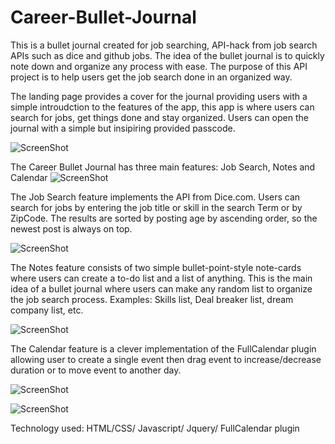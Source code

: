 # Career-Bullet-Journal
This is a bullet journal created for job searching, API-hack from job search APIs such as dice and github jobs.
The idea of the bullet journal is to quickly note down and organize any process with ease. The purpose of this API project is to help users get the job search done in an organized way.

The landing page provides a cover for the journal providing users with a simple introudction to the features of the app, this app is where users can search for jobs, get things done and stay organized. Users can open the journal with a simple but insipiring provided passcode.

![ScreenShot](http://res.cloudinary.com/thcloud/image/upload/v1502602624/landing-page_fl2vkl.jpg)

The Career Bullet Journal has three main features: Job Search, Notes and Calendar
![ScreenShot](http://res.cloudinary.com/thcloud/image/upload/v1502602624/fullscreen-app_expbpj.jpg)

The Job Search feature implements the API from Dice.com. Users can search for jobs by entering the job title or skill in the search Term or by ZipCode. The results are sorted by posting age by ascending order, so the newest post is always on top. 

![ScreenShot](http://res.cloudinary.com/thcloud/image/upload/v1502602624/job-search_dwfqkv.jpg)

The Notes feature consists of two simple bullet-point-style note-cards where users can create a to-do list and a list of anything. This is the main idea of a bullet journal where users can make any random list to organize the job search process. Examples: Skills list, Deal breaker list, dream company list, etc. 

![ScreenShot](http://res.cloudinary.com/thcloud/image/upload/v1502602624/note-cards_r48whx.jpg)

The Calendar feature is a clever implementation of the FullCalendar plugin allowing user to create a single event then drag event to increase/decrease duration or to move event to another day.

![ScreenShot](http://res.cloudinary.com/thcloud/image/upload/v1502602656/calendar-modal_igyady.jpg)

![ScreenShot](http://res.cloudinary.com/thcloud/image/upload/v1502602656/calendar_xtczek.jpg)

Technology used: HTML/CSS/ Javascript/ Jquery/ FullCalendar plugin
